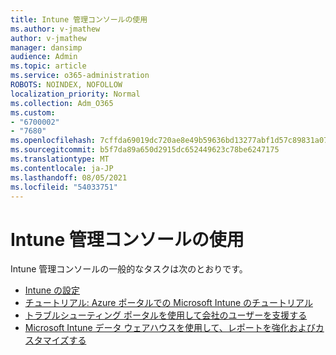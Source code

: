 ```yaml
---
title: Intune 管理コンソールの使用
ms.author: v-jmathew
author: v-jmathew
manager: dansimp
audience: Admin
ms.topic: article
ms.service: o365-administration
ROBOTS: NOINDEX, NOFOLLOW
localization_priority: Normal
ms.collection: Adm_O365
ms.custom:
- "6700002"
- "7680"
ms.openlocfilehash: 7cffda69019dc720ae8e49b59636bd13277abf1d57c89831a077f4d66b4586a3
ms.sourcegitcommit: b5f7da89a650d2915dc652449623c78be6247175
ms.translationtype: MT
ms.contentlocale: ja-JP
ms.lasthandoff: 08/05/2021
ms.locfileid: "54033751"
---
```

# <a name="using-intune-admin-console"></a>Intune 管理コンソールの使用

Intune 管理コンソールの一般的なタスクは次のとおりです。

- [Intune の設定](https://docs.microsoft.com/mem/intune/fundamentals/setup-steps)
- [チュートリアル: Azure ポータルでの Microsoft Intune のチュートリアル](https://docs.microsoft.com/mem/intune/fundamentals/tutorial-walkthrough-intune-portal)
- [トラブルシューティング ポータルを使用して会社のユーザーを支援する](https://docs.microsoft.com/mem/intune/fundamentals/help-desk-operators)
- [Microsoft Intune データ ウェアハウスを使用して、レポートを強化およびカスタマイズする](https://docs.microsoft.com/mem/intune/developer/reports-nav-create-intune-reports)
